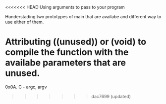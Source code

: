 <<<<<<< HEAD
Using arguments to pass to your program

Hunderstading two prototypes of main that are availabe and different way to use either of them.

Attributing ((unused)) or (void) to compile the function with the availabe parameters that are unused.
=======
0x0A. C - argc, argv
>>>>>>> dac7699 (updated)
